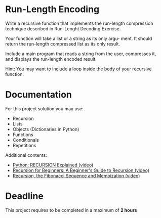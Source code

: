 # Run-Length Encoding

Write a recursive function that implements the run-length compression technique described in Run-Lenght Decoding Exercise. 

Your function will take a list or a string as its only argu- ment. It should return the run-length compressed list as its only result. 

Include a main program that reads a string from the user, compresses it, and displays the run-length
encoded result.

Hint: You may want to include a loop inside the body of your recursive function.
		 
# Documentation

For this project solution you may use:

- Recursion
- Lists
- Objects (Dictionaries in Python)
- Functions
- Conditionals
- Repetitions

Additional contents:

- [Python: RECURSION Explained (video)](https://www.youtube.com/watch?v=wMNrSM5RFMc)
- [Recursion for Beginners: A Beginner's Guide to Recursion (video)](https://www.youtube.com/watch?v=AfBqVVKg4GE)
- [Recursion, the Fibonacci Sequence and Memoization (video)](https://www.youtube.com/watch?v=Qk0zUZW-U_M)

# Deadline

This project requires to be completed in a maximum of **2 hours**
